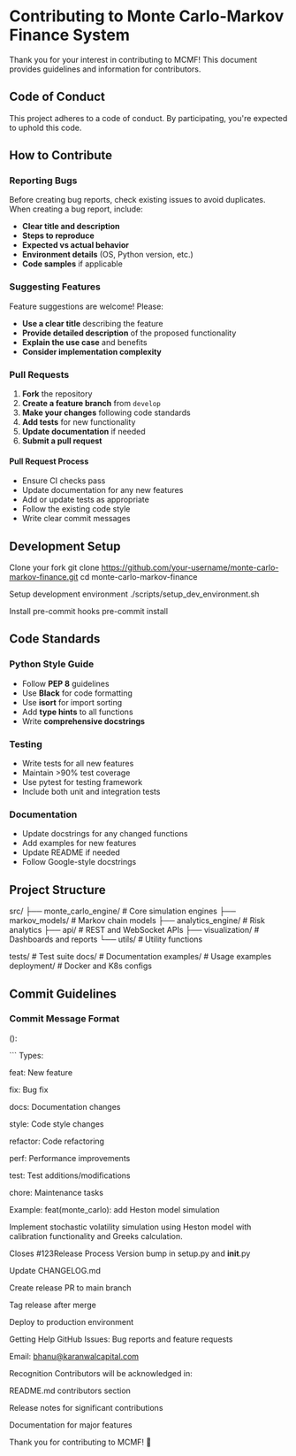 # Contributing to Monte Carlo-Markov Finance System

Thank you for your interest in contributing to MCMF! This document provides guidelines and information for contributors.

## Code of Conduct

This project adheres to a code of conduct. By participating, you're expected to uphold this code.

## How to Contribute

### Reporting Bugs

Before creating bug reports, check existing issues to avoid duplicates. When creating a bug report, include:

- **Clear title and description**
- **Steps to reproduce**
- **Expected vs actual behavior**  
- **Environment details** (OS, Python version, etc.)
- **Code samples** if applicable

### Suggesting Features

Feature suggestions are welcome! Please:

- **Use a clear title** describing the feature
- **Provide detailed description** of the proposed functionality
- **Explain the use case** and benefits
- **Consider implementation complexity**

### Pull Requests

1. **Fork** the repository
2. **Create a feature branch** from `develop`
3. **Make your changes** following code standards
4. **Add tests** for new functionality
5. **Update documentation** if needed
6. **Submit a pull request**

#### Pull Request Process

- Ensure CI checks pass
- Update documentation for any new features
- Add or update tests as appropriate
- Follow the existing code style
- Write clear commit messages

## Development Setup

Clone your fork
git clone https://github.com/your-username/monte-carlo-markov-finance.git
cd monte-carlo-markov-finance

Setup development environment
./scripts/setup_dev_environment.sh

Install pre-commit hooks
pre-commit install
## Code Standards

### Python Style Guide

- Follow **PEP 8** guidelines
- Use **Black** for code formatting
- Use **isort** for import sorting
- Add **type hints** to all functions
- Write **comprehensive docstrings**

### Testing

- Write tests for all new features
- Maintain >90% test coverage
- Use pytest for testing framework
- Include both unit and integration tests

### Documentation

- Update docstrings for any changed functions
- Add examples for new features
- Update README if needed
- Follow Google-style docstrings

## Project Structure

src/
├── monte_carlo_engine/ # Core simulation engines
├── markov_models/ # Markov chain models
├── analytics_engine/ # Risk analytics
├── api/ # REST and WebSocket APIs
├── visualization/ # Dashboards and reports
└── utils/ # Utility functions

tests/ # Test suite
docs/ # Documentation
examples/ # Usage examples
deployment/ # Docker and K8s configs
## Commit Guidelines

### Commit Message Format

<type>(<scope>): <description>

<body> <footer> ```
Types:

feat: New feature

fix: Bug fix

docs: Documentation changes

style: Code style changes

refactor: Code refactoring

perf: Performance improvements

test: Test additions/modifications

chore: Maintenance tasks

Example:
feat(monte_carlo): add Heston model simulation

Implement stochastic volatility simulation using Heston model
with calibration functionality and Greeks calculation.

Closes #123Release Process
Version bump in setup.py and __init__.py

Update CHANGELOG.md

Create release PR to main branch

Tag release after merge

Deploy to production environment

Getting Help
GitHub Issues: Bug reports and feature requests

Email: bhanu@karanwalcapital.com

Recognition
Contributors will be acknowledged in:

README.md contributors section

Release notes for significant contributions

Documentation for major features

Thank you for contributing to MCMF! 🚀


